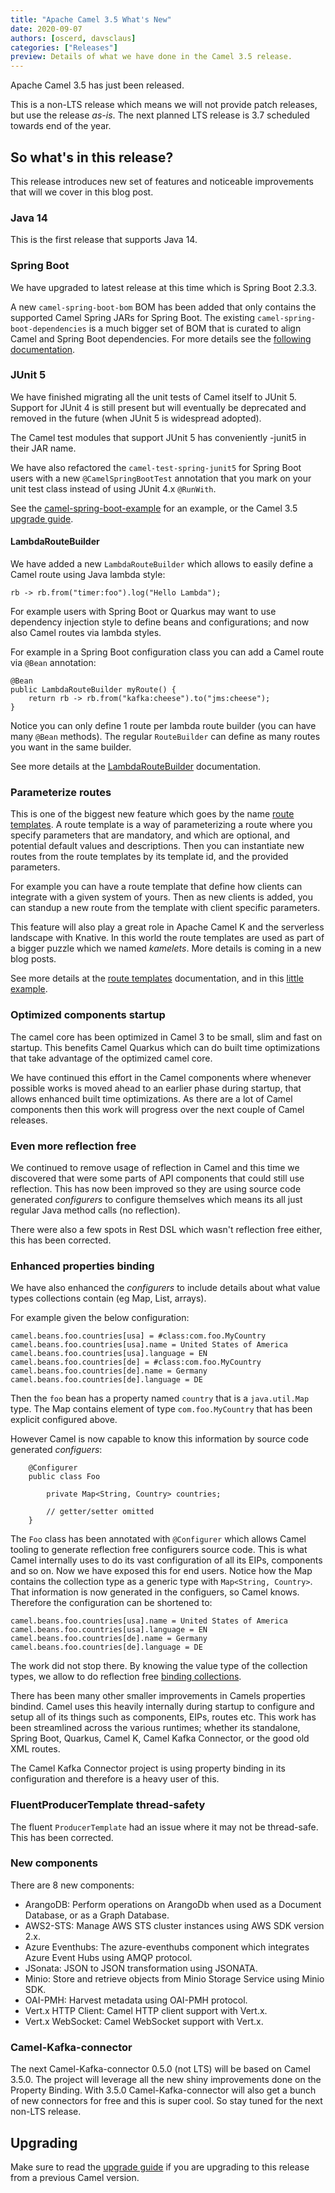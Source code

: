 ```yaml
---
title: "Apache Camel 3.5 What's New"
date: 2020-09-07
authors: [oscerd, davsclaus]
categories: ["Releases"]
preview: Details of what we have done in the Camel 3.5 release.
---
```


Apache Camel 3.5 has just been released.

This is a non-LTS release which means we will not provide patch releases, but use the release _as-is_.
The next planned LTS release is 3.7 scheduled towards end of the year.


## So what's in this release?

This release introduces new set of features and noticeable improvements that will we cover in this blog post.

### Java 14

This is the first release that supports Java 14. 


### Spring Boot

We have upgraded to latest release at this time which is Spring Boot 2.3.3.

A new `camel-spring-boot-bom` BOM has been added that only contains the supported Camel Spring JARs for Spring Boot.
The existing `camel-spring-boot-dependencies` is a much bigger set of BOM that is curated to align Camel and Spring Boot
dependencies. For more details see the [following documentation](https://camel.apache.org/camel-spring-boot/latest/#_camel_spring_boot_bom_vs_camel_spring_boot_dependencies_bom).


### JUnit 5

We have finished migrating all the unit tests of Camel itself to JUnit 5. Support for JUnit 4 is still present
but will eventually be deprecated and removed in the future (when JUnit 5 is widespread adopted).

The Camel test modules that support JUnit 5 has conveniently -junit5 in their JAR name.

We have also refactored the `camel-test-spring-junit5` for Spring Boot users with a new `@CamelSpringBootTest` annotation
that you mark on your unit test class instead of using JUnit 4.x `@RunWith`.

See the [camel-spring-boot-example](https://github.com/apache/camel-spring-boot-examples/tree/master/camel-example-spring-boot)
for an example, or the Camel 3.5 [upgrade guide](https://camel.apache.org/manual/latest/camel-3x-upgrade-guide-3_5.html#_spring_boot_testing_with_junit_5).


#### LambdaRouteBuilder

We have added a new `LambdaRouteBuilder` which allows to easily define a Camel route using Java lambda style:

    rb -> rb.from("timer:foo").log("Hello Lambda");

For example users with Spring Boot or Quarkus may want to use dependency injection style to define
beans and configurations; and now also Camel routes via lambda styles.

For example in a Spring Boot configuration class you can add a Camel route via `@Bean` annotation:

    @Bean
    public LambdaRouteBuilder myRoute() {
        return rb -> rb.from("kafka:cheese").to("jms:cheese");
    }

Notice you can only define 1 route per lambda route builder (you can have many `@Bean` methods).
The regular `RouteBuilder` can define as many routes you want in the same builder.

See more details at the [LambdaRouteBuilder](https://camel.apache.org/manual/latest/lambda-route-builder.html)
documentation.


### Parameterize routes

This is one of the biggest new feature which goes by the name [route templates](https://camel.apache.org/manual/latest/route-template.html).
A route template is a way of parameterizing a route where you specify parameters that are mandatory,
and which are optional, and potential default values and descriptions. Then you can instantiate new routes
from the route templates by its template id, and the provided parameters.

For example you can have a route template that define how clients can integrate with a given system of yours.
Then as new clients is added, you can standup a new route from the template with client specific parameters.

This feature will also play a great role in Apache Camel K and the serverless landscape with Knative.
In this world the route templates are used as part of a bigger puzzle which we named _kamelets_. More details
is coming in a new blog posts.

See more details at the [route templates](https://camel.apache.org/manual/latest/route-template.html) documentation,
and in this [little example](https://github.com/apache/camel-examples/tree/master/examples/camel-example-routetemplate).


### Optimized components startup

The camel core has been optimized in Camel 3 to be small, slim and fast on startup. This benefits Camel Quarkus which
can do built time optimizations that take advantage of the optimized camel core.

We have continued this effort in the Camel components where whenever possible works is moved ahead
to an earlier phase during startup, that allows enhanced built time optimizations. As there are a lot of Camel
components then this work will progress over the next couple of Camel releases.


### Even more reflection free

We continued to remove usage of reflection in Camel and this time we discovered that were some parts
of API components that could still use reflection. This has now been improved so they are using source code
generated _configurers_ to configure themselves which means its all just regular Java method calls (no reflection).

There were also a few spots in Rest DSL which wasn't reflection free either, this has been corrected.


### Enhanced properties binding

We have also enhanced the _configurers_ to include details about what value types collections contain (eg Map, List, arrays).

For example given the below configuration:

    camel.beans.foo.countries[usa] = #class:com.foo.MyCountry
    camel.beans.foo.countries[usa].name = United States of America
    camel.beans.foo.countries[usa].language = EN
    camel.beans.foo.countries[de] = #class:com.foo.MyCountry
    camel.beans.foo.countries[de].name = Germany
    camel.beans.foo.countries[de].language = DE

Then the `foo` bean has a property named `country` that is a `java.util.Map` type.
The Map contains element of type `com.foo.MyCountry` that has been explicit configured above.

However Camel is now capable to know this information by source code generated _configuers_:

        @Configurer
        public class Foo

            private Map<String, Country> countries;

            // getter/setter omitted
        }

The `Foo` class has been annotated with `@Configurer` which allows Camel tooling to generate reflection free configurers source code.
This is what Camel internally uses to do its vast configuration of all its EIPs, components and so on. Now we have exposed
this for end users. Notice how the Map contains the collection type as a generic type with `Map<String, Country>`. That information
is now generated in the configuers, so Camel knows. Therefore the configuration can be shortened to:

    camel.beans.foo.countries[usa].name = United States of America
    camel.beans.foo.countries[usa].language = EN
    camel.beans.foo.countries[de].name = Germany
    camel.beans.foo.countries[de].language = DE

The work did not stop there. By knowing the value type of the collection types, we allow to do reflection free
[binding collections](https://camel.apache.org/manual/latest/property-binding.html).

There has been many other smaller improvements in Camels properties bindind. Camel uses this heavily internally during
startup to configure and setup all of its things such as components, EIPs, routes etc. This work has been streamlined
across the various runtimes; whether its standalone, Spring Boot, Quarkus, Camel K, Camel Kafka Connector,
or the good old XML routes.

The Camel Kafka Connector project is using property binding in its configuration and therefore is a heavy user of this.


### FluentProducerTemplate thread-safety

The fluent `ProducerTemplate` had an issue where it may not be thread-safe. This has been corrected.


### New components

There are 8 new components:

- ArangoDB: Perform operations on ArangoDb when used as a Document Database, or as a Graph Database.
- AWS2-STS: Manage AWS STS cluster instances using AWS SDK version 2.x.
- Azure Eventhubs: The azure-eventhubs component which integrates Azure Event Hubs using AMQP protocol.
- JSonata: JSON to JSON transformation using JSONATA.
- Minio: Store and retrieve objects from Minio Storage Service using Minio SDK.
- OAI-PMH: Harvest metadata using OAI-PMH protocol.
- Vert.x HTTP Client: Camel HTTP client support with Vert.x.
- Vert.x WebSocket: Camel WebSocket support with Vert.x.


### Camel-Kafka-connector

The next Camel-Kafka-connector 0.5.0 (not LTS) will be based on Camel 3.5.0.
The project will leverage all the new shiny improvements done on the Property Binding.
With 3.5.0 Camel-Kafka-connector will also get a bunch of new connectors for free and this is super cool.
So stay tuned for the next non-LTS release.


## Upgrading

Make sure to read the [upgrade guide](https://camel.apache.org/manual/latest/camel-3x-upgrade-guide-3_5.html) if you
are upgrading to this release from a previous Camel version.
